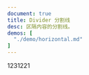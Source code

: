 ```yaml
---
document: true
title: Divider 分割线
desc: 区隔内容的分割线。
demos: [
  "./demo/horizontal.md"
]
---
```


1231221
